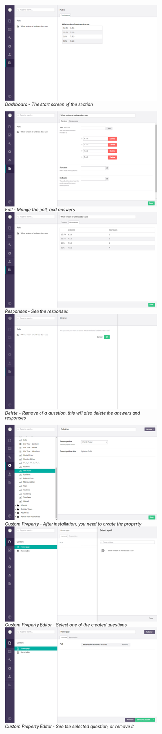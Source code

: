 ![Dashboard](Screenshots/Section%20Dashboard.png)
*Dashboard - The start screen of the section*

![Edit](Screenshots/Question%20Edit.png)
*Edit - Mange the poll, add answers*
![Responses](Screenshots/Question%20Responses.png)
*Responses - See the responses*
![Delete](Screenshots/Qustion%20Delete.png)
*Delete - Remove of a question, this will also delete the answers and responses*

![Custom Property](Screenshots/Custom%20Property.png)
*Custom Property - After installation, you need to create the property*
![Custom Property Editor](Screenshots/Custom%20Property%20Editor.png)
*Custom Property Editor - Select one of the created questions*
![Custom Property Editor Selected](Screenshots/Custom%20Property%20Editor%20Selected.png)
*Custom Property Editor - See the selected question, or remove it*








